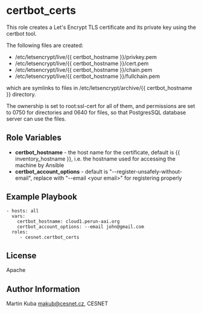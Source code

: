 certbot_certs
=========

This role creates a Let's Encrypt TLS certificate and its private key using the certbot tool.

The following files are created:

- /etc/letsencrypt/live/{{ certbot_hostname }}/privkey.pem
- /etc/letsencrypt/live/{{ certbot_hostname }}/cert.pem
- /etc/letsencrypt/live/{{ certbot_hostname }}/chain.pem
- /etc/letsencrypt/live/{{ certbot_hostname }}/fullchain.pem

which are symlinks to files in /etc/letsencrypt/archive/{{ certbot_hostname }} directory.

The ownership is set to root:ssl-cert for all of them, and permissions are set to 0750 for directories
and 0640 for files, so that PostgresSQL database server can use the files.

Role Variables
--------------

* **certbot_hostname** - the host name for the certificate, default is {{ inventory_hostname }}, i.e. the hostname used for accessing the machine by Ansible
* **certbot_account_options** - default is "--register-unsafely-without-email", replace with "--email &lt;your email>" for registering properly

Example Playbook
----------------


    - hosts: all
      vars: 
        certbot_hostname: cloud1.perun-aai.org
        certbot_account_options: --email john@gmail.com
      roles:
         - cesnet.certbot_certs

License
-------

Apache

Author Information
------------------

Martin Kuba <makub@cesnet.cz>, CESNET

